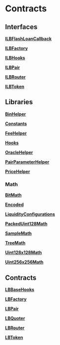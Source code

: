 # Contracts

## Interfaces

**[ILBFlashLoanCallback](/docs/api/liquidity_book/interfaces/lb_flash_loan_callback/index.html)**

**[ILBFactory](/docs/api/liquidity_book/interfaces/lb_factory/index.html)**

**[ILBHooks](/docs/api/liquidity_book/interfaces/lb_base_hooks/index.html)**

**[ILBPair](/docs/api/liquidity_book/interfaces/lb_pair/index.html)**

**[ILBRouter](/docs/api/liquidity_book/interfaces/lb_router/index.html)**

**[ILBToken](/docs/api/liquidity_book/interfaces/lb_token2/index.html)**

## Libraries

**[BinHelper](/docs/api/liquidity_book/libraries/bin_helper/index.html)**

**[Constants](/docs/api/liquidity_book/libraries/constants/index.html)**

**[FeeHelper](/docs/api/liquidity_book/libraries/fee_helper/index.html)**

**[Hooks](/docs/api/liquidity_book/libraries/hooks/index.html)**

**[OracleHelper](/docs/api/liquidity_book/libraries/oracle_helper/index.html)**

**[PairParameterHelper](/docs/api/liquidity_book/libraries/pair_parameter_helper/index.html)**

**[PriceHelper](/docs/api/liquidity_book/libraries/price_helper/index.html)**

### Math

**[BitMath](/docs/api/liquidity_book/libraries/math/bit_math/index.html)**

**[Encoded](/docs/api/liquidity_book/libraries/math/encoded/index.html)**

**[LiquidityConfigurations](/docs/api/liquidity_book/libraries/math/liquidity_configurations/index.html)**

**[PackedUint128Math](/docs/api/liquidity_book/libraries/math/packed_u128_math/index.html)**

**[SampleMath](/docs/api/liquidity_book/libraries/math/sample_math/index.html)**

**[TreeMath](/docs/api/liquidity_book/libraries/math/tree_math/index.html)**

**[Uint128x128Math](/docs/api/liquidity_book/libraries/math/u128x128_math/index.html)**

**[Uint256x256Math](/docs/api/liquidity_book/libraries/math/u256x256_math/index.html)**

## Contracts

**[LBBaseHooks](/docs/api/lb_base_hooks/index.html)**

**[LBFactory](/docs/api/lb_factory/index.html)**

**[LBPair](/docs/api/lb_pair/index.html)**

**[LBQuoter](/docs/api/lb_quoter/index.html)**

**[LBRouter](/docs/api/lb_router/index.html)**

**[LBToken](/docs/api/lb_token2/index.html)**

